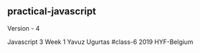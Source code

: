 
## practical-javascript


Version - 4 



Javascript 3 
Week 1
Yavuz Ugurtas
#class-6 
2019  HYF-Belgium
